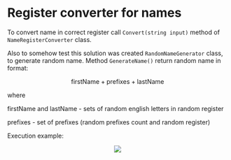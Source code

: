 # Register converter for names

To convert name in correct register call ```Convert(string input)``` method of ```NameRegisterConverter``` class.

Also to somehow test this solution was created ```RandomNameGenerator``` class, to generate random name. Method ```GenerateName()``` return random name in format:

$$\text{firstName} + \text{prefixes} + \text{lastName}$$

where

$\text{firstName}$ and $\text{lastName}$ - sets of random english letters in random register

$\text{prefixes}$ - set of prefixes (random prefixes count and random register)

Execution example:

<p align="center">
  <img src="[http://some_place.com/image.png](https://i.imgur.com/cniUvjY.png)" />
</p>
